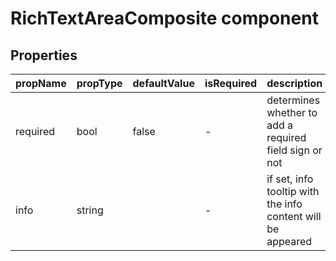# RichTextAreaComposite component


## Properties

| propName | propType | defaultValue | isRequired | description |
|----------|----------|--------------|------------|-------------|
| required | bool | false | - | determines whether to add a required field sign or not  |
| info     | string   |              | -          | if set, info tooltip with the info content will be appeared |